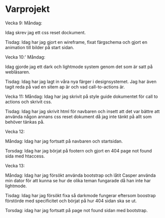 # Varprojekt

Vecka 9:
Måndag:

Idag skrev jag ett css reset dockument.

Tisdag: Idag har jag gjort en wireframe, fixat färgschema och gjort en animation till bilder på start sidan.

Vecka 10:'
Måndag:

Idag gjorde jag ett dark och lightmode system genom det som är satt på webläsaren.

Tisdag: Idag har jag lagt in våra nya färger i designsystemet. Jag har även tagit reda på vad en sitem ap är och vad call-to-actions är.

Vecka 11:
Måndag: Idag har jag skrivit på style guide dokumentet för call to actions och skrivit css.

Tisdag: Idag har jag skrivit html för navbaren och insett att det var bättre att använda någon annans css reset dokument då jag inte tänkt på allt som behöver tänkas på.

Vecka 12:

Måndag: Idag har jag fortsatt på navbaren och startsidan.

Torsdag: Idag har jag börjat på footern och gjort en 404 page not found sida med htaccess.

Vecka 13:

Måndag: Idag har jag försökt använda bootstrap och låtit Casper använda min dator för att kunna se hur de olika teman fungarade då han inte har lightmode.

Tisdag: Idag har jag försökt fixa så darkmode fungerar eftersom boostrap förstörde med specificitet och börjat på hur 404 sidan ska se ut.

Torsdag: idag har jag fortsatt på page not found sidan med bootstrap.
